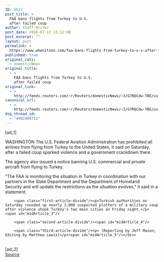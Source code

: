 ```yaml
---
ID: 5522
post_title: >
  FAA bans flights from Turkey to U.S.
  after failed coup
author: Staff Writer
post_date: 2016-07-17 13:12:08
post_excerpt: ""
layout: post
permalink: >
  https://www.whenitson.com/faa-bans-flights-from-turkey-to-u-s-after-failed-coup/
published: true
original_cats:
  - domesticNews
original_title:
  - >
    FAA bans flights from Turkey to U.S.
    after failed coup
original_link:
  - >
    http://feeds.reuters.com/~r/Reuters/domesticNews/~3/G7RQCdw-TBE/us-turkey-security-usa-flights-idUSKCN0ZW15C
canonical_url:
  - >
    http://feeds.reuters.com/~r/Reuters/domesticNews/~3/G7RQCdw-TBE/us-turkey-security-usa-flights-idUSKCN0ZW15C
dsq_thread_id:
  - "4992448712"
---
```

 [ad_1]
<br><div id="articleText">
<span id="midArticle_start"/>

<span class="focusParagraph" readability="6"><p><span class="articleLocation">WASHINGTON</span> The U.S. Federal Aviation Administration has prohibited all airlines from flying from Turkey to the United States, it said on Saturday, after a failed coup sparked violence and a government crackdown there.</p></span><span id="midArticle_0"/><p>The agency also issued a notice banning U.S. commercial and private aircraft from flying to Turkey.</p><span id="midArticle_1"/><p>"The FAA is monitoring the situation in Turkey in coordination with our partners in the State Department and the Department of Homeland Security and will update the restrictions as the situation evolves," it said in a statement.</p><span id="midArticle_2"/>
        
        <span class="first-article-divide"/><p>Turkish authorities on Saturday rounded up nearly 3,000 suspected plotters of a military coup after violence shook Turkey's two main cities on Friday night.</p><span id="midArticle_3"/>
        
        <span class="second-article-divide"/><span id="midArticle_4"/>
        
        <span class="third-article-divide"/><p> (Reporting by Jeff Mason; Editing by Matthew Lewis)</p><span id="midArticle_5"/></div>
<br>[ad_2]
<br><a href="http://feeds.reuters.com/~r/Reuters/domesticNews/~3/G7RQCdw-TBE/us-turkey-security-usa-flights-idUSKCN0ZW15C">Source </a>